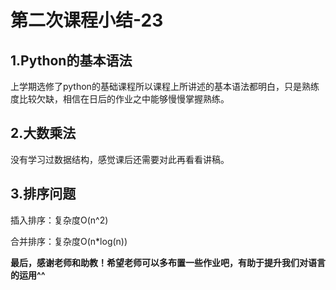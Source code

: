 # 第二次课程小结-23

## 1.Python的基本语法

上学期选修了python的基础课程所以课程上所讲述的基本语法都明白，只是熟练度比较欠缺，相信在日后的作业之中能够慢慢掌握熟练。

## 2.大数乘法

没有学习过数据结构，感觉课后还需要对此再看看讲稿。

## 3.排序问题

插入排序：复杂度O(n^2)

合并排序：复杂度O(n*log(n))



**最后，感谢老师和助教！希望老师可以多布置一些作业吧，有助于提升我们对语言的运用^^**

